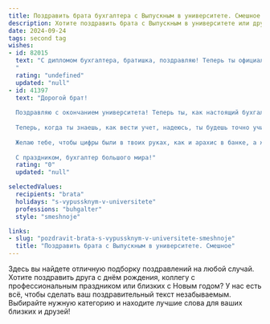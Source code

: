 ```yaml
---
title: Поздравить брата бухгалтера с Выпускным в университете. Смешное
description: Хотите поздравить брата с Выпускным в университете или другим праздником? Наш ИИ создаст незабываемое поздравление, а вы обязательно выделитесь среди других.  
date: 2024-09-24
tags: second tag
wishes:
- id: 82015
  text: "С дипломом бухгалтера, братишка, поздравляю! Теперь ты официально можешь считать деньги не только свои, но и чужие! 😜  Пусть твоя карьера будет такой же стабильной, как баланс на твоем счету, а работа приносит не только деньги, но и удовольствие. Вперед, к новым финансовым вершинам! 🥂
  "
  rating: "undefined"
  updated: "null"
- id: 41397
  text: "Дорогой брат!
  
  Поздравляю с окончанием университета! Теперь ты, как настоящий бухгалтер, будешь не просто считать овец перед сном, а по-настоящему считать деньги! Не забудь, что твоя главная задача — делать цифры счастливыми, а не прятать их под подушкой!
  
  Теперь, когда ты знаешь, как вести учет, надеюсь, ты будешь точно учитывать, сколько раз мы вместе пили за твои успехи и сколько раз я ждал от тебя финансового отчета по долгам за пиццу!
  
  Желаю тебе, чтобы цифры были в твоих руках, как и арахис в банке, а жизнь — в общем балансе радости и успеха! Пусть твоя карьера будет такой же стабильной, как бухгалтерская отчетность, а праздники — такими же веселыми, как вечеринка после успешной сдачи всех экзаменов!
  
  С праздником, бухгалтер большого мира!"
  rating: "0"
  updated: "null"

selectedValues:
  recipients: "brata"
  holidays: "s-vypussknym-v-universitete"
  professions: "buhgalter"
  style: "smeshnoje"

links:
- slug: "pozdravit-brata-s-vypussknym-v-universitete-smeshnoje"
  title: "Поздравить брата с Выпускным в университете. Смешное"
---
```


Здесь вы найдете отличную подборку поздравлений на любой случай. 
Хотите поздравить друга с днём рождения, коллегу с профессиональным праздником или близких с Новым годом? У нас есть всё, чтобы сделать ваш поздравительный текст незабываемым. Выбирайте нужную категорию и находите лучшие слова для ваших близких и друзей!
